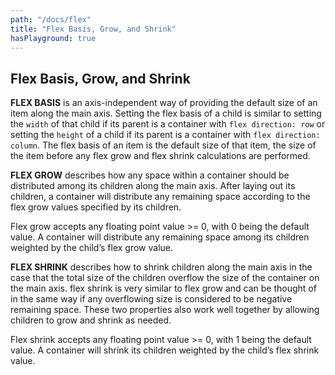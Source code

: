```yaml
---
path: "/docs/flex"
title: "Flex Basis, Grow, and Shrink"
hasPlayground: true
---
```


## Flex Basis, Grow, and Shrink

**FLEX BASIS** is an axis-independent way of providing the default size of an item
along the main axis. Setting the flex basis of a child is similar to setting the `width` of that
child if its parent is a container with `flex direction: row` or setting the `height` of a child
if its parent is a container with `flex direction: column`. The flex basis of an item is the
default size of that item, the size of the item before any flex grow and flex shrink
calculations are performed.

<controls prop="flexBasis"></controls>

**FLEX GROW** describes how any space within a container should be distributed
among its children along the main axis. After laying out its children, a container will
distribute any remaining space according to the flex grow values specified by its children.

Flex grow accepts any floating point value >= 0, with 0 being the default value.
A container will distribute any remaining space among its children weighted by the child’s flex grow value.

<controls prop="flexGrow"></controls>

**FLEX SHRINK** describes how to shrink children along the main axis in the
case that the total size of the children overflow the size of the container on the main axis.
flex shrink is very similar to flex grow and can be thought of in the same way if
any overflowing size is considered to be negative remaining space.
These two properties also work well together by allowing children to grow and shrink as needed.

Flex shrink accepts any floating point value >= 0, with 1 being the default value.
A container will shrink its children weighted by the child’s flex shrink value.

<controls prop="flexShrink"></controls>
